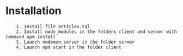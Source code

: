 # Installation
        1. Install file articles.sql
        2. Install node_modules in the folders client and server with command npm install
        3. Launch nodemon server in the folder server
        4. Launch npm start in the folder client